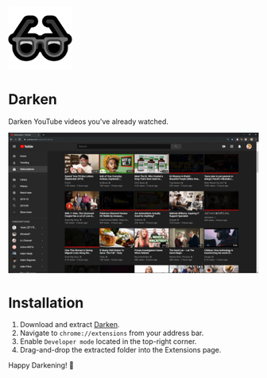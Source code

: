 <div>
  <img src="https://raw.githubusercontent.com/peterthehan/darken/master/assets/darken_128.png" title="Darken" />
</div>

# Darken

Darken YouTube videos you've already watched.

<div align="center">
  <p>
    <img src="https://raw.githubusercontent.com/peterthehan/darken/master/assets/demo.png" title="Demo" />
  </p>
</div>

# Installation

1. Download and extract [Darken](https://github.com/peterthehan/darken/archive/master.zip).
2. Navigate to `chrome://extensions` from your address bar.
3. Enable `Developer mode` located in the top-right corner.
4. Drag-and-drop the extracted folder into the Extensions page.

Happy Darkening! 🎉

